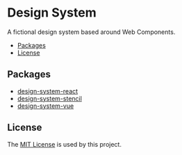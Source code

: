 # Design System

A fictional design system based around Web Components.

-   [Packages](#packages)
-   [License](#license)

## Packages

-   [design-system-react](./package/design-system-react)
-   [design-system-stencil](./package/design-system-stencil)
-   [design-system-vue](./package/design-system-vue)

## License

The [MIT License](./LICENSE.md) is used by this project.
